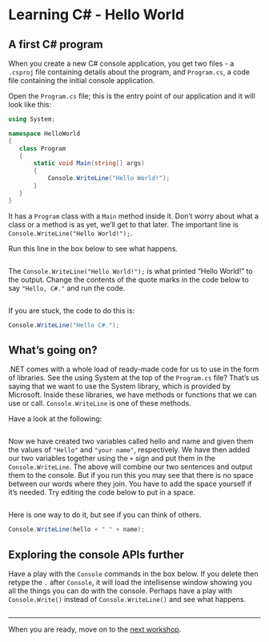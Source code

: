 # Learning C# - Hello World

## A first C# program

When you create a new C# console application, you get two files - a `.csproj` file containing details about the program, and `Program.cs`, a code file containing the initial console application.

Open the `Program.cs` file; this is the entry point of our application and it will look like this:

```cs
using System;

namespace HelloWorld
{
   class Program
   {
       static void Main(string[] args)
       {
           Console.WriteLine("Hello World!");
       }
   }
}
```

It has a `Program` class with a `Main` method inside it. Don’t worry about what a class or a method is as yet, we’ll get to that later. The important line is `Console.WriteLine("Hello World!");`.

Run this line in the box below to see what happens.

``` cs --region Workshop2_Sample1 --source-file .\Workshop2.cs --project .\TryDotNet.CodingClinic.csproj
```

The `Console.WriteLine("Hello World!");` is what printed “Hello World!” to the output. Change the contents of the quote marks in the code below to say `"Hello, C#."` and run the code.

``` cs --region Workshop2_Sample2 --source-file .\Workshop2.cs --project .\TryDotNet.CodingClinic.csproj
```

If you are stuck, the code to do this is:

```cs
Console.WriteLine("Hello C#.");
```

## What’s going on?

.NET comes with a whole load of ready-made code for us to use in the form of libraries. See the using System at the top of the `Program.cs` file? That’s us saying that we want to use the System library, which is provided by Microsoft. Inside these libraries, we have methods or functions that we can use or call. `Console.WriteLine` is one of these methods.

Have a look at the following:

``` cs --region Workshop2_Sample3 --source-file .\Workshop2.cs --project .\TryDotNet.CodingClinic.csproj
```

Now we have created two variables called hello and name and given them the values of `"Hello"` and `"your name"`, respectively. We have then added our two variables together using the `+` sign and put them in the `Console.WriteLine`. The above will combine our two sentences and output them to the console. But if you run this you may see that there is no space between our words where they join. You have to add the space yourself if it’s needed. Try editing the code below to put in a space.

``` cs --region Workshop2_Sample4 --source-file .\Workshop2.cs --project .\TryDotNet.CodingClinic.csproj
```

Here is one way to do it, but see if you can think of others.

```cs
Console.WriteLine(hello + " " + name);
```

## Exploring the console APIs further

Have a play with the `Console` commands in the box below. If you delete then retype the `.` after `Console`, it will load the intellisense window showing you all the things you can do with the console. Perhaps have a play with `Console.Write()` instead of `Console.WriteLine()` and see what happens.

``` cs --region Workshop2_Sample4 --source-file .\Workshop2.cs --project .\TryDotNet.CodingClinic.csproj
```

<hr>

When you are ready, move on to the [next workshop](./Workshop3.md).
